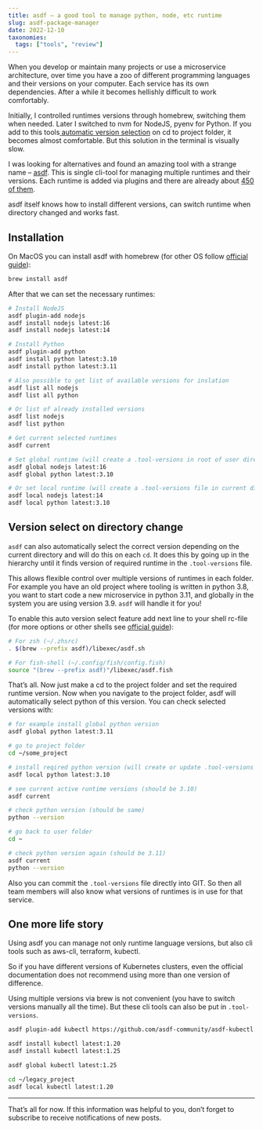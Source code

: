 ```yaml
---
title: asdf — a good tool to manage python, node, etc runtime
slug: asdf-package-manager
date: 2022-12-10
taxonomies:
  tags: ["tools", "review"]
---
```


When you develop or maintain many projects or use a microservice architecture, over time you have a zoo of different programming languages and their versions on your computer. Each service has its own dependencies. After a while it becomes hellishly difficult to work comfortably.

Initially, I controlled runtimes versions through homebrew, switching them when needed. Later I switched to nvm for NodeJS, pyenv for Python. If you add to this tools[ automatic version selection](https://github.com/vladkens/zsh-auto-nvm-use) on cd to project folder, it becomes almost comfortable. But this solution in the terminal is visually slow.

I was looking for alternatives and found an amazing tool with a strange name – [asdf](https://asdf-vm.com/). This is single cli-tool for managing multiple runtimes and their versions. Each runtime is added via plugins and there are already about [450 of them](https://github.com/asdf-vm/asdf-plugins).

asdf itself knows how to install different versions, can switch runtime when directory changed and works fast.

## Installation

On MacOS you can install asdf with homebrew (for other OS follow [official guide](https://asdf-vm.com/guide/getting-started.html)):

```sh
brew install asdf
```

After that we can set the necessary runtimes:

```sh
# Install NodeJS
asdf plugin-add nodejs
asdf install nodejs latest:16
asdf install nodejs latest:14

# Install Python
asdf plugin-add python
asdf install python latest:3.10
asdf install python latest:3.11

# Also possible to get list of available versions for inslation
asdf list all nodejs
asdf list all python

# Or list of already installed versions
asdf list nodejs
asdf list python

# Get current selected runtimes
asdf current

# Set global runtime (will create a .tool-versions in root of user directory)
asdf global nodejs latest:16
asdf global python latest:3.10

# Or set local runtime (will create a .tool-versions file in current directory)
asdf local nodejs latest:14
asdf local python latest:3.10
```

## Version select on directory change

`asdf` can also automatically select the correct version depending on the current directory and will do this on each `cd`. It does this by going up in the hierarchy until it finds version of required runtime in the `.tool-versions` file.

This allows flexible control over multiple versions of runtimes in each folder. For example you have an old project where tooling is written in python 3.8, you want to start code a new microservice in python 3.11, and globally in the system you are using version 3.9. `asdf` will handle it for you!

To enable this auto version select feature add next line to your shell rc-file (for more options or other shells see [official guide](https://asdf-vm.com/guide/getting-started.html#_3-install-asdf)):

```sh
# For zsh (~/.zhsrc)
. $(brew --prefix asdf)/libexec/asdf.sh

# For fish-shell (~/.config/fish/config.fish)
source "(brew --prefix asdf)"/libexec/asdf.fish
```

That’s all. Now just make a cd to the project folder and set the required runtime version. Now when you navigate to the project folder, asdf will automatically select python of this version. You can check selected versions with:

```sh
# for example install global python version
asdf global python latest:3.11

# go to project folder
cd ~/some_project

# install reqired python version (will create or update .tool-versions file)
asdf local python latest:3.10

# see current active runtime versions (should be 3.10)
asdf current

# check python version (should be same)
python --version

# go back to user folder
cd ~

# check python version again (should be 3.11)
asdf current
python --version
```

Also you can commit the `.tool-versions` file directly into GIT. So then all team members will also know what versions of runtimes is in use for that service.

## One more life story

Using asdf you can manage not only runtime language versions, but also cli tools such as aws-cli, terraform, kubectl.

So if you have different versions of Kubernetes clusters, even the official documentation does not recommend using more than one version of difference.

Using multiple versions via brew is not convenient (you have to switch versions manually all the time). But these cli tools can also be put in `.tool-versions`.

```sh
asdf plugin-add kubectl https://github.com/asdf-community/asdf-kubectl.git

asdf install kubectl latest:1.20
asdf install kubectl latest:1.25

asdf global kubectl latest:1.25

cd ~/legacy_project
asdf local kubectl latest:1.20
```

---

That’s all for now. If this information was helpful to you, don’t forget to subscribe to receive notifications of new posts.
